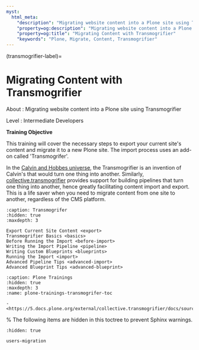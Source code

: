 ```yaml
---
myst:
  html_meta:
    "description": "Migrating website content into a Plone site using Transmogrifier"
    "property=og:description": "Migrating website content into a Plone site using Transmogrifier"
    "property=og:title": "Migrating Content with Transmogrifier"
    "keywords": "Plone, Migrate, Content, Transmogrifier"
---
```


(transmogrifier-label)=

# Migrating Content with Transmogrifier

About
: Migrating website content into a Plone site using Transmogrifier

Level
: Intermediate Developers

**Training Objective**

This training will cover the necessary steps to export your current site's content
and migrate it to a new Plone site. The import process uses an add-on called
'Transmogrifer'.

In the [Calvin and Hobbes universe](https://www.gocomics.com/calvinandhobbes/1987/03/23), the Transmogrifier is an invention of Calvin's that would turn one thing into another.
Similarly, [collective.transmogrifier](https://github.com/mjpieters/collective.transmogrifier)
provides support for building pipelines that turn one thing into another, hence greatly facilitating content import and export.
This is a life saver when you need to migrate content from one site to another, regardless of the CMS platform.

```{toctree}
:caption: Transmogrifer
:hidden: true
:maxdepth: 3

Export Current Site Content <export>
Transmogrifier Basics <basics>
Before Running the Import <before-import>
Writing the Import Pipeline <pipeline>
Writing Custom Blueprints <blueprints>
Running the Import <import>
Advanced Pipeline Tips <advanced-import>
Advanced Blueprint Tips <advanced-blueprint>
```

```{toctree}
:caption: Plone Trainings
:hidden: true
:maxdepth: 3
:name: plone-trainings-transmogrifer-toc
```

```{seealso}
- <https://5.docs.plone.org/external/collective.transmogrifier/docs/source/index.html>
```

% The following items are hidden in this toctree to prevent Sphinx warnings.

```{toctree}
:hidden: true

users-migration
```
